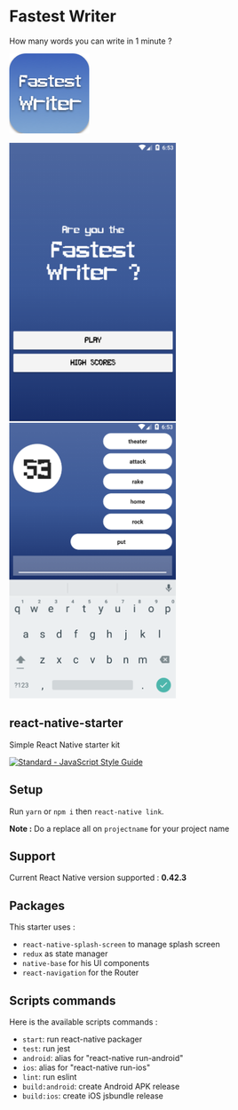 # Fastest Writer
How many words you can write in 1 minute ?

![](https://github.com/DCKT/FastestWriter-app/blob/master/android/app/src/main/res/mipmap-xxhdpi/ic_launcher.png?raw=true)

<img src="https://github.com/DCKT/FastestWriter-app/blob/master/screenshots/home.png?raw=true" data-canonical-src="https://github.com/DCKT/FastestWriter-app/blob/master/screenshots/home.png?raw=true" width="300" />
<img src="https://github.com/DCKT/FastestWriter-app/blob/master/screenshots/game.png?raw=true" data-canonical-src="https://github.com/DCKT/FastestWriter-app/blob/master/screenshots/game.png?raw=true" width="300" />

## react-native-starter
Simple React Native starter kit 

[![Standard - JavaScript Style Guide](https://cdn.rawgit.com/feross/standard/master/badge.svg)](https://github.com/feross/standard)

## Setup
Run `yarn` or `npm i` then `react-native link`.

**Note :** Do a replace all on `projectname` for your project name

## Support
Current React Native version supported : **0.42.3**

## Packages

This starter uses :
- `react-native-splash-screen` to manage splash screen
- `redux` as state manager
- `native-base` for his UI components
- `react-navigation` for the Router

## Scripts commands

Here is the available scripts commands : 
- `start`: run react-native packager
- `test`: run jest
- `android`: alias for "react-native run-android"
- `ios`: alias for "react-native run-ios"
- `lint`: run eslint
- `build:android`: create Android APK release
- `build:ios`: create iOS jsbundle release
